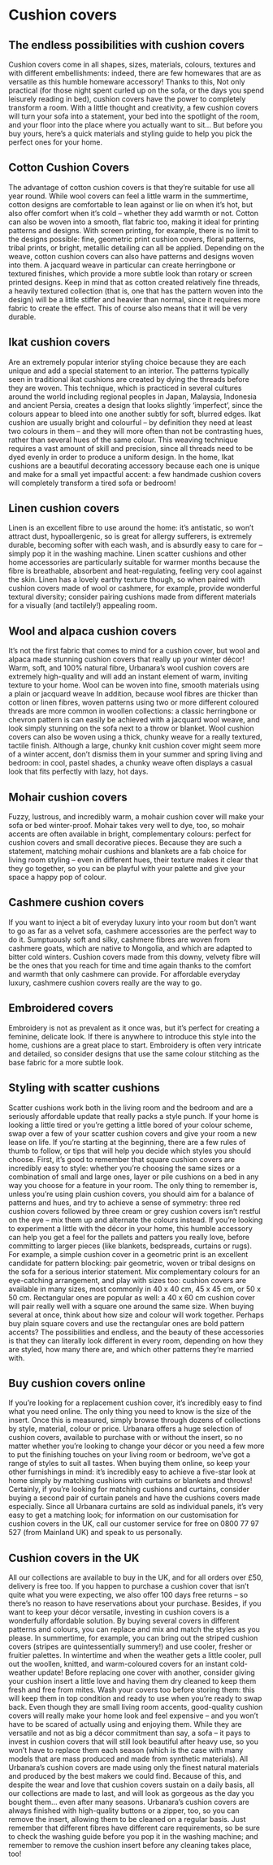 Cushion covers
==============

The endless possibilities with cushion covers
---------------------------------------------

Cushion covers come in all shapes, sizes, materials, colours, textures and with different embellishments: indeed, there are few homewares that are as versatile as this humble homeware accessory! Thanks to this, Not only practical (for those night spent curled up on the sofa, or the days you spend leisurely reading in bed), cushion covers have the power to completely transform a room. With a little thought and creativity, a few cushion covers will turn your sofa into a statement, your bed into the spotlight of the room, and your floor into the place where you actually want to sit… But before you buy yours, here’s a quick materials and styling guide to help you pick the perfect ones for your home.

Cotton Cushion Covers
---------------------

The advantage of cotton cushion covers is that they’re suitable for use all year round. While wool covers can feel a little warm in the summertime, cotton designs are comfortable to lean against or lie on when it’s hot, but also offer comfort when it’s cold – whether they add warmth or not. Cotton can also be woven into a smooth, flat fabric too, making it ideal for printing patterns and designs. With screen printing, for example, there is no limit to the designs possible: fine, geometric print cushion covers, floral patterns, tribal prints, or bright, metallic detailing can all be applied. Depending on the weave, cotton cushion covers can also have patterns and designs woven into them. A jacquard weave in particular can create herringbone or textured finishes, which provide a more subtle look than rotary or screen printed designs. Keep in mind that as cotton created relatively fine threads, a heavily textured collection (that is, one that has the pattern woven into the design) will be a little stiffer and heavier than normal, since it requires more fabric to create the effect. This of course also means that it will be very durable.

Ikat cushion covers
-------------------

Are an extremely popular interior styling choice because they are each unique and add a special statement to an interior. The patterns typically seen in traditional ikat cushions are created by dying the threads before they are woven. This technique, which is practiced in several cultures around the world including regional peoples in Japan, Malaysia, Indonesia and ancient Persia, creates a design that looks slightly ‘imperfect’, since the colours appear to bleed into one another subtly for soft, blurred edges. Ikat cushion are usually bright and colourful – by definition they need at least two colours in them – and they will more often than not be contrasting hues, rather than several hues of the same colour. This weaving technique requires a vast amount of skill and precision, since all threads need to be dyed evenly in order to produce a uniform design. In the home, Ikat cushions are a beautiful decorating accessory because each one is unique and make for a small yet impactful accent: a few handmade cushion covers will completely transform a tired sofa or bedroom!

Linen cushion covers
--------------------

Linen is an excellent fibre to use around the home: it’s antistatic, so won’t attract dust, hypoallergenic, so is great for allergy sufferers, is extremely durable, becoming softer with each wash, and is absurdly easy to care for – simply pop it in the washing machine. Linen scatter cushions and other home accessories are particularly suitable for warmer months because the fibre is breathable, absorbent and heat-regulating, feeling very cool against the skin. Linen has a lovely earthy texture though, so when paired with cushion covers made of wool or cashmere, for example, provide wonderful textural diversity; consider pairing cushions made from different materials for a visually (and tactilely!) appealing room.

Wool and alpaca cushion covers
------------------------------

It’s not the first fabric that comes to mind for a cushion cover, but wool and alpaca made stunning cushion covers that really up your winter décor! Warm, soft, and 100% natural fibre, Urbanara’s wool cushion covers are extremely high-quality and will add an instant element of warm, inviting texture to your home. Wool can be woven into fine, smooth materials using a plain or jacquard weave In addition, because wool fibres are thicker than cotton or linen fibres, woven patterns using two or more different coloured threads are more common in woollen collections: a classic herringbone or chevron pattern is can easily be achieved with a jacquard wool weave, and look simply stunning on the sofa next to a throw or blanket. Wool cushion covers can also be woven using a thick, chunky weave for a really textured, tactile finish. Although a large, chunky knit cushion cover might seem more of a winter accent, don’t dismiss them in your summer and spring living and bedroom: in cool, pastel shades, a chunky weave often displays a casual look that fits perfectly with lazy, hot days.

Mohair cushion covers
---------------------

Fuzzy, lustrous, and incredibly warm, a mohair cushion cover will make your sofa or bed winter-proof. Mohair takes very well to dye, too, so mohair accents are often available in bright, complementary colours: perfect for cushion covers and small decorative pieces. Because they are such a statement, matching mohair cushions and blankets are a fab choice for living room styling – even in different hues, their texture makes it clear that they go together, so you can be playful with your palette and give your space a happy pop of colour.

Cashmere cushion covers
-----------------------

If you want to inject a bit of everyday luxury into your room but don’t want to go as far as a velvet sofa, cashmere accessories are the perfect way to do it. Sumptuously soft and silky, cashmere fibres are woven from cashmere goats, which are native to Mongolia, and which are adapted to bitter cold winters. Cushion covers made from this downy, velvety fibre will be the ones that you reach for time and time again thanks to the comfort and warmth that only cashmere can provide. For affordable everyday luxury, cashmere cushion covers really are the way to go.

Embroidered covers
------------------

Embroidery is not as prevalent as it once was, but it’s perfect for creating a feminine, delicate look. If there is anywhere to introduce this style into the home, cushions are a great place to start. Embroidery is often very intricate and detailed, so consider designs that use the same colour stitching as the base fabric for a more subtle look.

Styling with scatter cushions
-----------------------------

Scatter cushions work both in the living room and the bedroom and are a seriously affordable update that really packs a style punch. If your home is looking a little tired or you’re getting a little bored of your colour scheme, swap over a few of your scatter cushion covers and give your room a new lease on life. If you’re starting at the beginning, there are a few rules of thumb to follow, or tips that will help you decide which styles you should choose. First, it’s good to remember that square cushion covers are incredibly easy to style: whether you’re choosing the same sizes or a combination of small and large ones, layer or pile cushions on a bed in any way you choose for a feature in your room. The only thing to remember is, unless you’re using plain cushion covers, you should aim for a balance of patterns and hues, and try to achieve a sense of symmetry: three red cushion covers followed by three cream or grey cushion covers isn’t restful on the eye – mix them up and alternate the colours instead. If you’re looking to experiment a little with the décor in your home, this humble accessory can help you get a feel for the pallets and patters you really love, before committing to larger pieces (like blankets, bedspreads, curtains or rugs). For example, a simple cushion cover in a geometric print is an excellent candidate for pattern blocking: pair geometric, woven or tribal designs on the sofa for a serious interior statement. Mix complementary colours for an eye-catching arrangement, and play with sizes too: cushion covers are available in many sizes, most commonly in 40 x 40 cm, 45 x 45 cm, or 50 x 50 cm. Rectangular ones are popular as well: a 40 x 60 cm cushion cover will pair really well with a square one around the same size. When buying several at once, think about how size and colour will work together. Perhaps buy plain square covers and use the rectangular ones are bold pattern accents? The possibilities and endless, and the beauty of these accessories is that they can literally look different in every room, depending on how they are styled, how many there are, and which other patterns they’re married with.

Buy cushion covers online
-------------------------

If you’re looking for a replacement cushion cover, it’s incredibly easy to find what you need online. The only thing you need to know is the size of the insert. Once this is measured, simply browse through dozens of collections by style, material, colour or price. Urbanara offers a huge selection of cushion covers, available to purchase with or without the insert, so no matter whether you’re looking to change your décor or you need a few more to put the finishing touches on your living room or bedroom, we’ve got a range of styles to suit all tastes. When buying them online, so keep your other furnishings in mind: it’s incredibly easy to achieve a five-star look at home simply by matching cushions with curtains or blankets and throws! Certainly, if you’re looking for matching cushions and curtains, consider buying a second pair of curtain panels and have the cushions covers made especially. Since all Urbanara curtains are sold as individual panels, it’s very easy to get a matching look; for information on our customisation for cushion covers in the UK, call our customer service for free on 0800 77 97 527 (from Mainland UK) and speak to us personally.

Cushion covers in the UK
------------------------

All our collections are available to buy in the UK, and for all orders over £50, delivery is free too. If you happen to purchase a cushion cover that isn’t quite what you were expecting, we also offer 100 days free returns – so there’s no reason to have reservations about your purchase. Besides, if you want to keep your décor versatile, investing in cushion covers is a wonderfully affordable solution. By buying several covers in different patterns and colours, you can replace and mix and match the styles as you please. In summertime, for example, you can bring out the striped cushion covers (stripes are quintessentially summery!) and use cooler, fresher or fruitier palettes. In wintertime and when the weather gets a little cooler, pull out the woollen, knitted, and warm-coloured covers for an instant cold-weather update! Before replacing one cover with another, consider giving your cushion insert a little love and having them dry cleaned to keep them fresh and free from mites. Wash your covers too before storing them: this will keep them in top condition and ready to use when you’re ready to swap back. Even though they are small living room accents, good-quality cushion covers will really make your home look and feel expensive – and you won’t have to be scared of actually using and enjoying them. While they are versatile and not as big a décor commitment than say, a sofa – it pays to invest in cushion covers that will still look beautiful after heavy use, so you won’t have to replace them each season (which is the case with many models that are mass produced and made from synthetic materials). All Urbanara’s cushion covers are made using only the finest natural materials and produced by the best makers we could find. Because of this, and despite the wear and love that cushion covers sustain on a daily basis, all our collections are made to last, and will look as gorgeous as the day you bought them… even after many seasons. Urbanara’s cushion covers are always finished with high-quality buttons or a zipper, too, so you can remove the insert, allowing them to be cleaned on a regular basis. Just remember that different fibres have different care requirements, so be sure to check the washing guide before you pop it in the washing machine; and remember to remove the cushion insert before any cleaning takes place, too!
